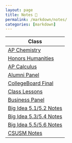 ```yaml
---
layout: page
title: Notes 📝
permalink: /markdown/notes/
categories: [markdown]
---
```


| Class |
|-|
| [AP Chemistry]({{site.baseurl}}/2022/08/26/chem.html) |
| [Honors Humanities]({{site.baseurl}}/2022/08/26/honorshumanities.html) |
| [AP Calculus]({{site.baseurl}}/2022/08/26/calc.html) |
| [Alumni Panel]({{site.baseurl}}/2022/08/29/alumnipanel.html) |
| [CollegeBoard Final]({{site.baseurl}}/2022/11/10/final.html) |
| [Class Lessons]({{site.baseurl}}/2022/11/29/LessonHacks.html) |
| [Business Panel]({{site.baseurl}}/2022/12/13/businesspanel.html) |
| [Big Idea 5.1/5.2 Notes]({{site.baseurl}}/2023/01/31/5.1and5.2Notes.html) |
| [Big Idea 5.3/5.4 Notes]({{site.baseurl}}/2023/02/06/5.3and5.4Notes.html) |
| [Big Idea 5.5/5.6 Notes]({{site.baseurl}}/2023/02/13/5.5and5.6Notes.html) |
| [CSUSM Notes]({{site.baseurl}}/2023/03/28/CSUSMNotes.html) |